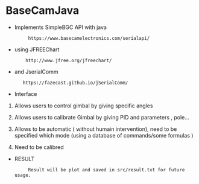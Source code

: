 # BaseCamJava

* Implements SimpleBGC API with java  
          
           https://www.basecamelectronics.com/serialapi/ 
           
           
* using JFREEChart

          http://www.jfree.org/jfreechart/
    
* and JserialComm
          
         https://fazecast.github.io/jSerialComm/

* Interface

1. Allows users to control gimbal by giving specific angles

2. Allows users to calibrate Gimbal by giving PID and parameters , pole...

3. Allows to be automatic ( without humain intervention), need to be specified which mode (using a database of commands/some formulas  )

4. Need to be calibred


         
* RESULT 
    
           Result will be plot and saved in src/result.txt for future usage.


